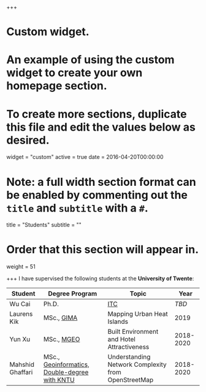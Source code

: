 +++
# Custom widget.
# An example of using the custom widget to create your own homepage section.
# To create more sections, duplicate this file and edit the values below as desired.
widget = "custom"
active = true
date = 2016-04-20T00:00:00

# Note: a full width section format can be enabled by commenting out the `title` and `subtitle` with a `#`.
title = "Students"
subtitle = ""

# Order that this section will appear in.
weight = 51


+++
I have supervised the following students at the **University of Twente**:

Student| Degree Program| Topic | Year
-------|--------| ------|------| 
Wu Cai|Ph.D.| [ITC](https://www.itc.nl/research/study-for-phd/)|*TBD*|2020-2024
Laurens Kik|MSc., [GIMA](https://www.uu.nl/masters/en/geographical-information-management-and-applications-gima)| Mapping Urban Heat Islands|2019
Yun Xu|MSc., [MGEO](https://www.itc.nl/education/studyfinder/geo-information-science-earth-observation/)| Built Environment and Hotel Attractiveness|2018-2020
Mahshid Ghaffari|MSc., [Geoinformatics, Double-degree with KNTU](https://en.kntu.ac.ir/faculties/geodesy-geomatics-engineering/)|Understanding Network Complexity from OpenStreetMap|2018-2020
